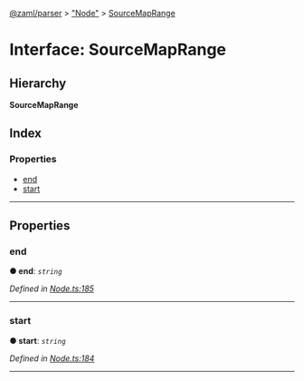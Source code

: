 [@zaml/parser](../README.md) > ["Node"](../modules/_node_.md) > [SourceMapRange](../interfaces/_node_.sourcemaprange.md)

# Interface: SourceMapRange

## Hierarchy

**SourceMapRange**

## Index

### Properties

* [end](_node_.sourcemaprange.md#end)
* [start](_node_.sourcemaprange.md#start)

---

## Properties

<a id="end"></a>

###  end

**● end**: *`string`*

*Defined in [Node.ts:185](https://github.com/nexushubs/zaml-lang/blob/dba599e/packages/zaml-parser/src/Node.ts#L185)*

___
<a id="start"></a>

###  start

**● start**: *`string`*

*Defined in [Node.ts:184](https://github.com/nexushubs/zaml-lang/blob/dba599e/packages/zaml-parser/src/Node.ts#L184)*

___

